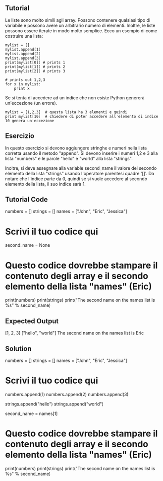 Tutorial
--------

Le liste sono molto simili agli array. Possono contenere qualsiasi tipo di variabile e possono avere un arbitrario numero di elementi. Inoltre, le liste possono essere iterate in modo molto semplice. Ecco un esempio di come costruire una lista:

    mylist = []
    mylist.append(1)
    mylist.append(2)
    mylist.append(3)
    print(mylist[0]) # prints 1
    print(mylist[1]) # prints 2
    print(mylist[2]) # prints 3

    # prints out 1,2,3
    for x in mylist:
        print x

Se si tenta di accedere ad un indice che non esiste Python genererà un'eccezione (un errore).

    mylist = [1,2,3]  # questa lista ha 3 elementi e quindi
    print mylist[10]  # chiedere di poter accedere all'elemento di indice 10 genera un'eccezione

Esercizio
--------
In questo esercizio si devono aggiungere stringhe e numeri nella lista corretta usando il metodo "append". Si devono inserire i numeri 1,2 e 3 alla lista "numbers" e le parole "hello" e "world" alla lista "strings".

Inoltre, si deve assegnare alla variable second_name il valore del secondo elemento della lista "strings" usando l'operatore parentesi quadre '[]'. Da notare che l'indice parte da 0, quindi se si vuole accedere al secondo elemento della lista, il suo indice sarà 1.  

Tutorial Code
-------------
numbers = []
strings = []
names = ["John", "Eric", "Jessica"]

# Scrivi il tuo codice qui
second_name = None


# Questo codice dovrebbe stampare il contenuto degli array e il secondo elemento della lista "names" (Eric)
print(numbers)
print(strings)
print("The second name on the names list is %s" % second_name)

Expected Output
---------------
[1, 2, 3]
["hello", "world"]
The second name on the names list is Eric

Solution
--------

numbers = []
strings = []
names = ["John", "Eric", "Jessica"]

# Scrivi il tuo codice qui
numbers.append(1)
numbers.append(2)
numbers.append(3)

strings.append("hello")
strings.append("world")

second_name = names[1]

# Questo codice dovrebbe stampare il contenuto degli array e il secondo elemento della lista "names" (Eric)
print(numbers)
print(strings)
print("The second name on the names list is %s" % second_name)